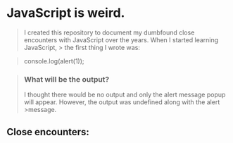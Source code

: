 # JavaScript is weird.
> I created this repository to document my dumbfound close encounters with JavaScript over the years. When I started learning JavaScript, > the first thing I wrote was:

>    console.log(alert(1));

>### What will be the output?
>I thought there would be no output and only the alert message popup will appear. However, the output was undefined along with the alert >message.

## Close encounters:

